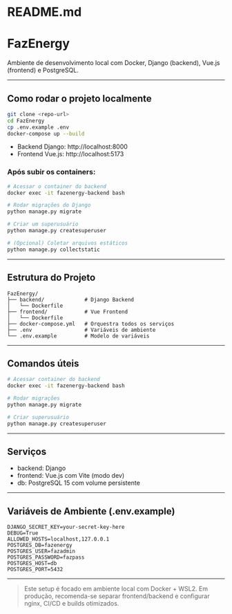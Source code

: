# README.md

# FazEnergy

Ambiente de desenvolvimento local com Docker, Django (backend), Vue.js (frontend) e PostgreSQL.

---

## Como rodar o projeto localmente

```bash
git clone <repo-url>
cd FazEnergy
cp .env.example .env
docker-compose up --build
```

- Backend Django: http://localhost:8000
- Frontend Vue.js: http://localhost:5173

### Após subir os containers:

```bash
# Acessar o container do backend
docker exec -it fazenergy-backend bash

# Rodar migrações do Django
python manage.py migrate

# Criar um superusuário
python manage.py createsuperuser

# (Opcional) Coletar arquivos estáticos
python manage.py collectstatic
```

---

## Estrutura do Projeto

```
FazEnergy/
├── backend/             # Django Backend
│   └── Dockerfile
├── frontend/            # Vue Frontend
│   └── Dockerfile
├── docker-compose.yml   # Orquestra todos os serviços
├── .env                 # Variáveis de ambiente
└── .env.example         # Modelo de variáveis
```

---

## Comandos úteis

```bash
# Acessar container do backend
docker exec -it fazenergy-backend bash

# Rodar migrações
python manage.py migrate

# Criar superusuário
python manage.py createsuperuser
```

---

## Serviços

- backend: Django
- frontend: Vue.js com Vite (modo dev)
- db: PostgreSQL 15 com volume persistente

---

## Variáveis de Ambiente (.env.example)

```env
DJANGO_SECRET_KEY=your-secret-key-here
DEBUG=True
ALLOWED_HOSTS=localhost,127.0.0.1
POSTGRES_DB=fazenergy
POSTGRES_USER=fazadmin
POSTGRES_PASSWORD=fazpass
POSTGRES_HOST=db
POSTGRES_PORT=5432
```

---

> Este setup é focado em ambiente local com Docker + WSL2. Em produção, recomenda-se separar frontend/backend e configurar nginx, CI/CD e builds otimizados.